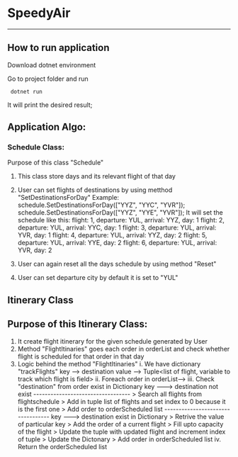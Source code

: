 # SpeedyAir

----------------------------------

## How to run application

Download dotnet environment

Go to project folder and run

```
 dotnet run 

```
It will print the desired result;

## Application Algo:

### Schedule Class:
Purpose of this class "Schedule"
1. This class store days and its relevant flight of that day
2. User can set flights of destinations by using metthod "SetDestinationsForDay"
Example:
   schedule.SetDestinationsForDay(["YYZ", "YYC", "YVR"]);
   schedule.SetDestinationsForDay(["YYZ", "YYE", "YVR"]);
It will set the schedule like  this:
  flight: 1, departure: YUL, arrival: YYZ, day: 1
  flight: 2, departure: YUL, arrival: YYC, day: 1
  flight: 3, departure: YUL, arrival: YVR, day: 1
  flight: 4, departure: YUL, arrival: YYZ, day: 2
  flight: 5, departure: YUL, arrival: YYE, day: 2
  flight: 6, departure: YUL, arrival: YVR, day: 2

3. User can again reset all the days schedule by using method  "Reset"
4. User can set departure city by default it is set to "YUL"

## Itinerary Class
Purpose of this Itinerary Class:
----------------------------------------
1. It create flight itinerary for the given schedule generated by User
2. Method "FlightItinaries" goes each order in orderList and check whether flight is 
   scheduled for that order in that day
3. Logic behind the method "FlightItinaries"
   i. We have dictionary "trackFlights" 
      key --> destination 
      value --> Tuple<list of flight, variable to track which flight is field>
   ii. Foreach order in orderList--> 
   iii. Check "destination" from order exist in Dictionary
        key ---> destination not exist
        ----------------------------------
        > Search all flights from flightschedule
        > Add in tuple list of flights and set index to 0 because it is the first one
        > Add order to orderScheduled list
        ----------------------------------
        key  ---> destination exist in Dictionary
        > Retrive the value of particular key
        > Add the order of a current flight 
        > Fill upto capacity of the flight
        > Update the tuple with updated flight and increment index of tuple
        > Update the Dictonary 
        > Add order in orderScheduled list
    iv. Return the orderScheduled list


